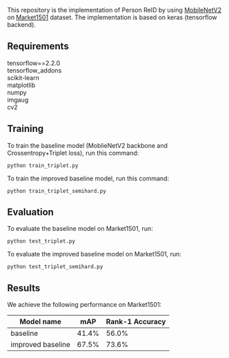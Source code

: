 

This repository is the implementation of Person ReID by 
using [MobileNetV2](https://arxiv.org/abs/1801.04381) on 
[Market1501](https://www.cv-foundation.org/openaccess/content_iccv_2015/papers/Zheng_Scalable_Person_Re-Identification_ICCV_2015_paper.pdf) dataset. 
The implementation is based on keras (tensorflow backend).
## Requirements
tensorflow==2.2.0 <br/>
tensorflow_addons<br/>
scikit-learn<br/>
matplotlib<br/>
numpy<br/>
imgaug<br/>
cv2<br/>


## Training

To train the baseline model (MoblieNetV2 backbone and Crossentropy+Triplet loss), run this command:
```train
python train_triplet.py
```
To train the improved baseline model, run this command:
```train
python train_triplet_semihard.py 
```


## Evaluation

To evaluate the baseline model on Market1501, run:
```eval
python test_triplet.py
```
To evaluate the improved baseline model on Market1501, run:
```eval
python test_triplet_semihard.py
```
## Results

We achieve the following performance on Market1501:

| Model name           |        mAP      | Rank-1 Accuracy|
| ------------------   |---------------- | -------------- |
|      baseline        |      41.4%      |      56.0%     |
|   improved baseline  |      67.5%      |      73.6%     |

